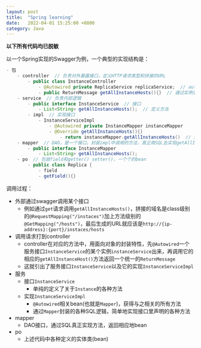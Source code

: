 ```yaml
---
layout: post
title:  "Spring learning"
date:   2022-04-01 15:25:00 +0800
category: Java
---
```


**以下所有代码均已脱敏**

以一个Spring实现的Swagger为例，一个典型的实现结构是：

```java
- 包
    - controller  // 负责对外暴露接口，定义HTTP请求类型和拼接的URL
        - public class InstanceController
            - @Autowired private ReplicaService replicaService;  // autowire一个service实例
            - public ReturnMessage getAllInstanceHosts(){}  // 通过实例调用对应的implement方法，将bean类型封装进Message返回
    - service  // 负责内部逻辑
        - public interface InstanceService  // 接口
            - List<String> getAllInstanceHosts();  // 定义方法
        - impl  // 实现接口
            - InstanceServiceImpl
                - @Autowired private InstanceMapper instanceMapper
                - @Override getAllInstanceHosts(){}
                    - return instanceMapper.getAllInstanceHosts()  // 这里的实例是从mapper的interface autowire
    - mapper  // DAO，是一个接口，封装impl中调用的方法，真正用SQL去实现getAllInstanceHosts(),依赖po中定义的bean（甚至返回类型就是bean）
        - public interface InstanceMapper
            - List<String> getAllInstanceHosts();
    - po  // 包装field和getter() setter()，一个个的bean
        - public class Replica {
            - field
            - getField(){}
```

调用过程：
- 外部通过swagger调用某个接口
    - 例如通过`get`请求调用`getAllInstanceHosts()`，拼接的域名是class级别的`@RequestMapping("/instaces")`加上方法级别的`@GetMapping("/hosts")`，最后生成的URL就应该是`http://{ip-address}:{port}/instaces/hosts`
- 调用请求打到controller
    - controller在对应的方法中，用面向对象的封装特性，先`@Autowired`一个服务接口`InstanceService`的某个实例`instanceService`出来，再调用它的相应的`getAllInstanceHost()`方法返回一个统一的`ReturnMessage`
    - 这就引出了服务接口`InstanceService`以及它的实现`InstanceServiceImpl`
- 服务
    - 接口`InstanceService`
        - 单纯的定义了关于`Instance`的各种方法
    - 实现`InstanceServiceImpl`
        - `@Autowired`相关bean(也就是`Mapper`)，获得与之相关的所有方法
        - 通过`Mapper`封装的各种SQL逻辑，简单地实现接口里声明的各种方法
- mapper
    - DAO接口，通过SQL真正实现方法，返回相应地bean
- po
    - 上述代码中各种定义的实体类(bean)